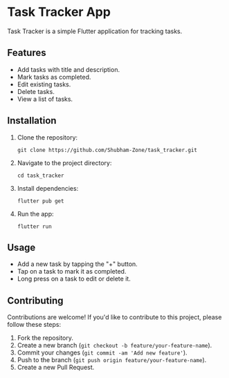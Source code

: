 # Task Tracker App

Task Tracker is a simple Flutter application for tracking tasks.

## Features

- Add tasks with title and description.
- Mark tasks as completed.
- Edit existing tasks.
- Delete tasks.
- View a list of tasks.

## Installation

1. Clone the repository:
   ```
   git clone https://github.com/Shubham-Zone/task_tracker.git
   ```

2. Navigate to the project directory:
   ```
   cd task_tracker
   ```

3. Install dependencies:
   ```
   flutter pub get
   ```

4. Run the app:
   ```
   flutter run
   ```

## Usage

- Add a new task by tapping the "+" button.
- Tap on a task to mark it as completed.
- Long press on a task to edit or delete it.

## Contributing

Contributions are welcome! If you'd like to contribute to this project, please follow these steps:

1. Fork the repository.
2. Create a new branch (`git checkout -b feature/your-feature-name`).
3. Commit your changes (`git commit -am 'Add new feature'`).
4. Push to the branch (`git push origin feature/your-feature-name`).
5. Create a new Pull Request.
